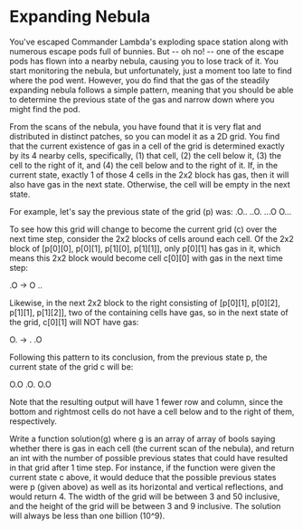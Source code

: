 Expanding Nebula
================

You've escaped Commander Lambda's exploding space station along with numerous escape pods full of 
bunnies. But -- oh no! -- one of the escape pods has flown into a nearby nebula, causing you to 
lose track of it. You start monitoring the nebula, but unfortunately, just a moment too late to 
find where the pod went. However, you do find that the gas of the steadily expanding nebula 
follows a simple pattern, meaning that you should be able to determine the previous state of 
the gas and narrow down where you might find the pod.

From the scans of the nebula, you have found that it is very flat and distributed in 
distinct patches, so you can model it as a 2D grid. You find that the current existence of 
gas in a cell of the grid is determined exactly by its 4 nearby cells, specifically, (1) that cell,
 (2) the cell below it, (3) the cell to the right of it, and (4) the cell below and to the right 
 of it. If, in the current state, exactly 1 of those 4 cells in the 2x2 block has gas, then 
 it will also have gas in the next state. Otherwise, the cell will be empty in the next state.

For example, let's say the previous state of the grid (p) was:
.O..
..O.
...O
O...

To see how this grid will change to become the current grid (c) over the next time step, 
consider the 2x2 blocks of cells around each cell.  Of the 2x2 block of 
[p[0][0], p[0][1], p[1][0], p[1][1]], only p[0][1] has gas in it, which means this 2x2 block 
would become cell c[0][0] with gas in the next time step:

.O -> O
..

Likewise, in the next 2x2 block to the right consisting of 
[p[0][1], p[0][2], p[1][1], p[1][2]], two of the containing cells have gas, so in the next state 
of the grid, c[0][1] will NOT have gas:

O. -> .
.O

Following this pattern to its conclusion, from the previous state p, the current state of 
the grid c will be:

O.O
.O.
O.O

Note that the resulting output will have 1 fewer row and column, since the bottom and rightmost 
cells do not have a cell below and to the right of them, respectively.

Write a function solution(g) where g is an array of array of bools saying whether there is gas 
in each cell (the current scan of the nebula), and return an int with the number of 
possible previous states that could have resulted in that grid after 1 time step.  For instance, 
if the function were given the current state c above, it would deduce that the 
possible previous states were p (given above) as well as its horizontal and vertical reflections, 
and would return 4. The width of the grid will be between 3 and 50 inclusive, and the height of 
the grid will be between 3 and 9 inclusive.  The solution will always be less than one billion 
(10^9).